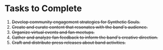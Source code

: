 # Tasks to Complete

1. ~~Develop community engagement strategies for Synthetic Souls.~~
2. ~~Create and curate content that resonates with the band's audience.~~
3. ~~Organize virtual events and fan meetups.~~
4. ~~Gather and analyze fan feedback to inform the band's creative direction.~~
5. ~~Craft and distribute press releases about band activities.~~
